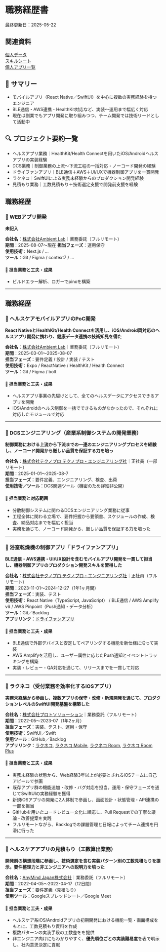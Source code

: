 # 職務経歴書
最終更新日：2025-05-22
## 関連資料
[個人データ](personal-data.md)  
[スキルシート](/skill-sheet.md)  
[個人アプリ一覧](/personal-results-list.md)  

## 👋 サマリー
- モバイルアプリ（React Native／SwiftUI）を中心に複数の実務経験を持つエンジニア
- BLE通信・AWS連携・HealthKit対応など、実装〜運用まで幅広く対応
- 現在は副業でもアプリ開発に取り組みつつ、チーム開発では技術リードとして活動中

## 🔍 プロジェクト要約一覧
- ヘルスアプリ業務｜HealthKit/Health Connectを用いたiOS/Androidヘルスアプリの実装経験
- DCS業務｜制御業務の上流〜下流工程の一括対応・ノーコード開発の経験
- ドライファンアプリ｜BLE通信＋AWS＋UI/UXで機器制御アプリを一貫開発
- ラクネコ｜SwiftUIによる実務未経験からのプロダクション開発経験
- 見積もり業務｜工数見積もり＋技術選定支援で開発前支援を経験

<!--
### 📱 プロジェクト名（プロダクト説明を簡潔に）
**会社名**：株式会社◯◯｜契約形態（正社員／業務委託など）  
**期間**：yyyy-mm〜yyyy-mm（Xヶ月 or 年）  
**担当フェーズ**：要件定義／設計／実装／テスト／運用保守（該当するものだけ）  
**使用技術**：フレームワーク／API／DBなど  
**ツール**：Git／Backlog／Figma など  
**アプリリンク**：[App Store / Google Play（あれば）]

#### 🔧 担当業務と工夫・成果
- なにを担当したか（技術的要素含む）
- どんな工夫や課題があり、それをどう解決したか
- チーム内でどう関わったか
- どんな成果・影響があったか（数値化できれば理想）
-->

## 職務経歴
### 📱 WEBアプリ開発
**未記入**

**会社名**：[株式会社Ambient Lab](https://corp.ambient-lab.co.jp/)｜業務委託（フルリモート）  
**期間**：2025-08-07〜現在
**担当フェーズ**：運用保守  
**使用技術**：Next.js / ...  
**ツール**：Git / Figma / context7 / ...  

#### 🔧 担当業務と工夫・成果
- ビルドエラー解析、ロガーでpinoを構築

---

## 職務経歴
### 📱 ヘルスケアモバイルアプリのPoC開発
**React NativeとHealthKit/Health Connectを活用し、iOS/Android両対応のヘルスアプリ開発に携わり、健康データ連携の技術知見を得た**

**会社名**：[株式会社Ambient Lab](https://corp.ambient-lab.co.jp/)｜業務委託（フルリモート）  
**期間**：2025-03-01〜2025-08-07  
**担当フェーズ**：要件定義 / 設計 / 実装 / テスト  
**使用技術**：Expo / ReactNative / HealthKit / Health Connect  
**ツール**：Git / Figma / bolt  

#### 🔧 担当業務と工夫・成果
- ヘルスアプリ事業の先駆けとして、全てのヘルスデータにアクセスできるアプリを開発
- iOS/Androidのヘルス制御を一括でできるものがなかったので、それぞれに対応したモジュールで対応

---

### 🧩 DCSエンジニアリング（産業系制御システムの開発業務）
**制御業務における上流から下流までの一連のエンジニアリングプロセスを経験し、ノーコード開発から厳しい品質を保証する力を培っ**

**会社名**：[株式会社テクノプロ テクノプロ・エンジニアリング社](https://www.technopro.com/eng/)｜正社員（一部リモート）  
**期間**：2025-01-01〜2025-08-7  
**担当フェーズ**：要件定義、エンジニアリング、検査、出荷  
**使用技術／ツール**：DCS関連ツール（機密のため詳細非公開）  

#### 🔧 担当業務と対応範囲
- 分散制御システムに関わるDCSエンジニアリング業務に従事
- 工程全体に関わる立場で、要件把握から要領書、スケジュールの作成、検査、納品対応までを幅広く担当
- 実務を通じて、ノーコード開発から、厳しい品質を保証する力を培った

---

### 📱 浴室乾燥機の制御アプリ「ドライファンアプリ」
**BLE通信・AWS連携・UI/UX設計を含むモバイルアプリ開発を一貫して担当し、機器制御アプリのプロダクション開発スキルを習得した**

**会社名**：[株式会社テクノプロ テクノプロ・エンジニアリング社](https://www.technopro.com/eng/)｜正社員（フルリモート）  
**期間**：2023-11-01〜2024-12-27（1年1ヶ月間）  
**担当フェーズ**：実装、テスト  
**使用技術**：React Native（TypeScript, JavaScript） / BLE通信 / AWS Amplify v6 / AWS Pinpoint（Push通知・データ分析）  
**ツール**：Git／Backlog  
**アプリリンク**：[ドライファンアプリ](https://apps.apple.com/jp/app/%E3%83%89%E3%83%A9%E3%82%A4%E3%83%95%E3%82%A1%E3%83%B3%E3%82%A2%E3%83%97%E3%83%AA/id6443554124)  

#### 🔧 担当業務と工夫・成果
- BLE通信で外部デバイスと安定してペアリングする機能を新仕様に沿って実装
- AWS Amplifyを活用し、ユーザー属性に応じたPush通知とイベントトラッキングを構築
- 実装・レビュー・QA対応を通じて、リリースまでを一貫して対応

---

### 📲 ラクネコ（受付業務を効率化するiOSアプリ）
**実務未経験から参画し、複数アプリの保守・改修・新規開発を通じて、プロダクションレベルのSwiftUI開発基盤を構築した**

**会社名**：[株式会社プロトソリューション](https://www.protosolution.co.jp/)｜業務委託（フルリモート）  
**期間**：2022-05〜2023-07（1年2ヶ月）  
**担当フェーズ**：実装、テスト、運用・保守  
**使用技術**：SwiftUI／Swift  
**使用ツール**：GitHub／Backlog  
**アプリリンク**：[ラクネコ](https://apps.apple.com/jp/app/%E3%83%A9%E3%82%AF%E3%83%8D%E3%82%B3/id1476010855), 
[ラクネコ Mobile](https://apps.apple.com/jp/app/%E3%83%A9%E3%82%AF%E3%83%8D%E3%82%B3-mobile/id1492989447), 
[ラクネコ Room](https://apps.apple.com/jp/app/%E3%83%A9%E3%82%AF%E3%83%8D%E3%82%B3-room/id1536365902), 
[ラクネコ Room Plus](https://apps.apple.com/jp/app/%E3%83%A9%E3%82%AF%E3%83%8D%E3%82%B3-room-plus/id6451476069)

#### 🔧 担当業務と工夫・成果
- 実務未経験の状態から、Web経験3年以上が必要とされるiOSチームに自己アピールで参画  
- 既存アプリ群の機能追加・改修・バグ対応を担当。運用・保守フェーズを通じてSwiftUIの実務経験を獲得  
- 新規iOSアプリの開発に2人体制で参画し、画面設計・状態管理・API連携の一部を担当  
- GitHubを用いたコードレビュー文化に順応し、Pull Requestでの丁寧な議論・改善提案を実践  
- フルリモートながら、Backlogでの課題管理と日報によってチーム連携を円滑に行った

---

### 📐 ヘルスケアアプリの見積もり（工数算出業務）
**開発前の構想段階に参画し、技術選定を含む実装パターン別の工数見積もりを提示。要件整理力と非エンジニアへの説明力を培った**

**会社名**：[AnyMind Japan株式会社](https://anymindgroup.com/ja/)｜業務委託（フルリモート）  
**期間**：2022-04-05〜2022-04-17（12日間）  
**担当フェーズ**：要件定義（見積もり）  
**使用ツール**：Googleスプレッドシート／Google Meet  

#### 🔧 担当業務と工夫・成果
- ヘルスケア系iOS/Androidアプリの初期開発における機能一覧・画面構成をもとに、工数見積もり資料を作成  
- 複数パターンの実装手段の工数差をを提供  
- 非エンジニア向けにもわかりやすく、**優先順位ごとの実装難易度**を表で明示し、社内意思決定に貢献  

